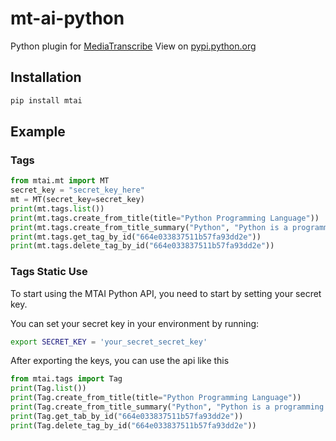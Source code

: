 # mt-ai-python
Python plugin for [MediaTranscribe](https://www.mediatranscribe.com/) View on [pypi.python.org](https://pypi.org/project/mtai/)

## Installation
```sh
pip install mtai
```
## Example
### Tags
```python
from mtai.mt import MT
secret_key = "secret_key_here"
mt = MT(secret_key=secret_key)
print(mt.tags.list())
print(mt.tags.create_from_title(title="Python Programming Language"))
print(mt.tags.create_from_title_summary("Python", "Python is a programming language"))
print(mt.tags.get_tag_by_id("664e033837511b57fa93dd2e"))
print(mt.tags.delete_tag_by_id("664e033837511b57fa93dd2e"))
```

### Tags Static Use
To start using the MTAI Python API, you need to start by setting your secret key.

You can set your secret key in your environment by running:

```sh
export SECRET_KEY = 'your_secret_secret_key'
```

After exporting the keys, you can use the api like this
```python
from mtai.tags import Tag
print(Tag.list())
print(Tag.create_from_title(title="Python Programming Language"))
print(Tag.create_from_title_summary("Python", "Python is a programming language"))
print(Tag.get_tab_by_id("664e033837511b57fa93dd2e"))
print(Tag.delete_tag_by_id("664e033837511b57fa93dd2e"))
```

